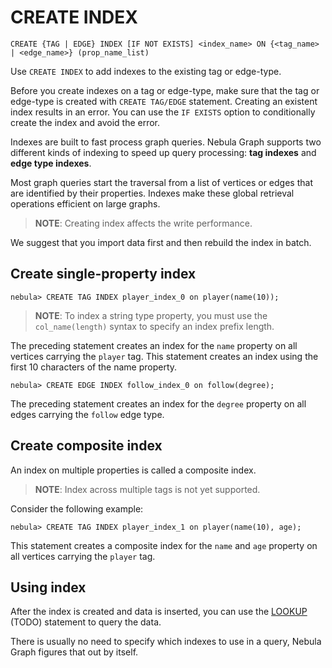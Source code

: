 # CREATE INDEX

```ngql
CREATE {TAG | EDGE} INDEX [IF NOT EXISTS] <index_name> ON {<tag_name> | <edge_name>} (prop_name_list)
```

Use `CREATE INDEX` to add indexes to the existing tag or edge-type.

Before you create indexes on a tag or edge-type, make sure that the tag or edge-type is created with `CREATE TAG/EDGE` statement. Creating an existent index results in an error. You can use the `IF EXISTS` option to conditionally create the index and avoid the error.

Indexes are built to fast process graph queries. Nebula Graph supports two different kinds of indexing to speed up query processing: **tag indexes** and **edge type indexes**.

Most graph queries start the traversal from a list of vertices or edges that are identified by their properties. Indexes make these global retrieval operations efficient on large graphs.

> **NOTE**: Creating index affects the write performance.

We suggest that you import data first and then rebuild the index in batch.

## Create single-property index

```ngql
nebula> CREATE TAG INDEX player_index_0 on player(name(10));
```

> **NOTE**: To index a string type property, you must use the  `col_name(length)` syntax to specify an index prefix length.

The preceding statement creates an index for the `name` property on all vertices carrying the `player` tag. This statement creates an index using the first 10 characters of the name property.

```ngql
nebula> CREATE EDGE INDEX follow_index_0 on follow(degree);
```

The preceding statement creates an index for the `degree` property on all edges carrying the `follow` edge type.

## Create composite index

An index on multiple properties is called a composite index.

> **NOTE**: Index across multiple tags is not yet supported.

Consider the following example:

```ngql
nebula> CREATE TAG INDEX player_index_1 on player(name(10), age);
```

This statement creates a composite index for the `name` and `age` property on all vertices carrying the `player` tag.

## Using index

After the index is created and data is inserted, you can use the [LOOKUP]() (TODO) statement to query the data.

There is usually no need to specify which indexes to use in a query, Nebula Graph figures that out by itself.
